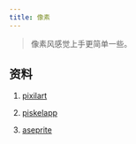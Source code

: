 ```yaml
---
title: 像素
---
```


>  像素风感觉上手更简单一些。



## 资料

1. [pixilart](https://www.pixilart.com/)

2. [piskelapp](https://www.piskelapp.com/)

3. [aseprite](https://github.com/aseprite/aseprite)


